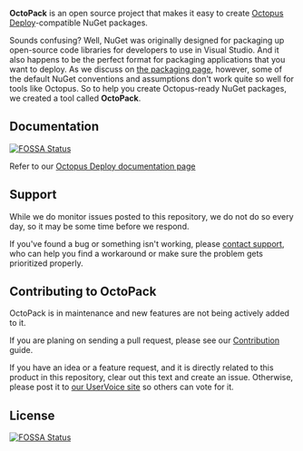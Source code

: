 **OctoPack** is an open source project that makes it easy to create [Octopus Deploy](http://octopusdeploy.com)-compatible NuGet packages.

Sounds confusing? Well, NuGet was originally designed for packaging up open-source code libraries for developers to use in Visual Studio. And it also happens to be the perfect format for packaging applications that you want to deploy. As we discuss on [the packaging page](http://octopusdeploy.com/documentation/packaging "Packaging NuGet packages for Octopus"), however, some of the default NuGet conventions and assumptions don't work quite so well for tools like Octopus. So to help you create Octopus-ready NuGet packages, we created a tool called **OctoPack**. 


## Documentation
[![FOSSA Status](https://app.fossa.com/api/projects/git%2Bgithub.com%2Faddiered%2FFossatest.svg?type=shield)](https://app.fossa.com/projects/git%2Bgithub.com%2Faddiered%2FFossatest?ref=badge_shield)

Refer to our [Octopus Deploy documentation page](https://octopus.com/docs/packaging-applications/nuget-packages/using-octopack)

## Support

While we do monitor issues posted to this repository, we do not do so every day, so it may be some time before we respond.

If you've found a bug or something isn't working, please [contact support](http://octopusdeploy.com/support), who can help you find a workaround or make sure the problem gets prioritized properly.

## Contributing to OctoPack

OctoPack is in maintenance and new features are not being actively added to it. 

If you are planing on sending a pull request, please see our [Contribution](CONTRIBUTING.md) guide.

If you have an idea or a feature request, and it is directly related to this product in this repository, clear out this text and create an issue. Otherwise, please post it to [our UserVoice site](http://octopusdeploy.uservoice.com) so others can vote for it.


## License
[![FOSSA Status](https://app.fossa.com/api/projects/git%2Bgithub.com%2Faddiered%2FFossatest.svg?type=large)](https://app.fossa.com/projects/git%2Bgithub.com%2Faddiered%2FFossatest?ref=badge_large)